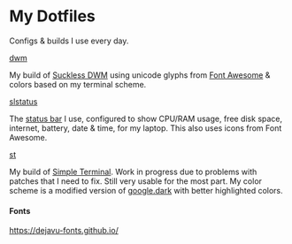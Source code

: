 # My Dotfiles
Configs & builds I use every day.

[dwm](https://github.com/pjworkshop/dotfiles/tree/master/.config/dwm)

My build of [Suckless DWM](https://dwm.suckless.org/) using unicode glyphs from [Font Awesome](https://fontawesome.com/cheatsheet) & colors based on my terminal scheme.


[slstatus](https://github.com/pjworkshop/dotfiles/tree/master/.config/slstatus)


The [status bar](https://tools.suckless.org/slstatus/) I use, configured to show CPU/RAM usage, free disk space, internet, battery, date & time, for my laptop. This also uses icons from Font Awesome.


[st](https://github.com/pjworkshop/dotfiles/tree/master/.config/st)


My build of [Simple Terminal](https://st.suckless.org/). Work in progress due to problems with patches that I need to fix. Still very usable for the most part. My color scheme is a modified version of [google.dark](https://github.com/chriskempson/base16-shell/blob/master/scripts/base16-google-dark.sh) with better highlighted colors.


#### Fonts ####
https://dejavu-fonts.github.io/

